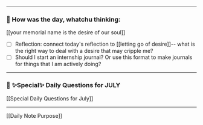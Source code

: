 
---
### 📝 How was the day, whatchu thinking:

[[your memorial name is the desire of our soul]]

- [ ] Reflection: connect today's reflection to [[letting go of desire]]-- what is the right way to deal with a desire that may cripple me?
- [ ] Should I start an internship journal? Or use this format to make journals for things that I am actively doing?
---
###  📅 ✨Special✨ Daily Questions for JULY
[[Special Daily Questions for July]]

---

[[Daily Note Purpose]]
